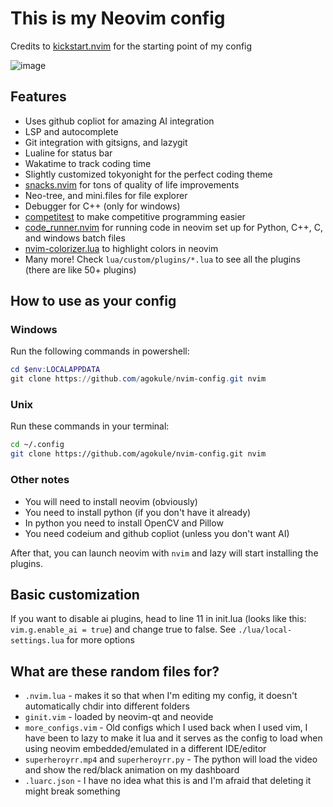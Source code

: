 # This is my Neovim config

Credits to [kickstart.nvim](https://github.com/nvim-lua/kickstart.nvim) for the starting point of my config

![image](https://github.com/user-attachments/assets/4a61fbb3-3f54-4205-afb2-cd6bf6e9b236)

## Features

- Uses github copliot for amazing AI integration
- LSP and autocomplete
- Git integration with gitsigns, and lazygit
- Lualine for status bar
- Wakatime to track coding time
- Slightly customized tokyonight for the perfect coding theme
- [snacks.nvim](https://github.com/folke/snacks.nvim) for tons of quality of life improvements
- Neo-tree, and mini.files for file explorer
- Debugger for C++ (only for windows)
- [competitest](https://github.com/xeluxee/competitest.nvim) to make competitive programming easier
- [code_runner.nvim](https://github.com/CRAG666/code_runner.nvim) for running code in neovim set up for Python, C++, C, and windows batch files
- [nvim-colorizer.lua](https://github.com/catgoose/nvim-colorizer.lua) to highlight colors in neovim
- Many more! Check `lua/custom/plugins/*.lua` to see all the plugins (there are like 50+ plugins)

## How to use as your config

### Windows

Run the following commands in powershell:

```powershell
cd $env:LOCALAPPDATA
git clone https://github.com/agokule/nvim-config.git nvim
```

### Unix

Run these commands in your terminal:
```bash
cd ~/.config
git clone https://github.com/agokule/nvim-config.git nvim
```

### Other notes

- You will need to install neovim (obviously)
- You need to install python (if you don't have it already)
- In python you need to install OpenCV and Pillow
- You need codeium and github copliot (unless you don't want AI)

After that, you can launch neovim with `nvim` and lazy will start installing the plugins.

## Basic customization

If you want to disable ai plugins, head to line 11 in init.lua (looks like this: `vim.g.enable_ai = true`) and change true to false.
See `./lua/local-settings.lua` for more options

## What are these random files for?

- `.nvim.lua` - makes it so that when I'm editing my config, it doesn't automatically chdir into different folders
- `ginit.vim` - loaded by neovim-qt and neovide
- `more_configs.vim` - Old configs which I used back when I used vim, I have been to lazy to make it lua and it serves as the config to load when using neovim embedded/emulated in a different IDE/editor
- `superheroyrr.mp4` and `superheroyrr.py` - The python will load the video and show the red/black animation on my dashboard
- `.luarc.json` - I have no idea what this is and I'm afraid that deleting it might break something

